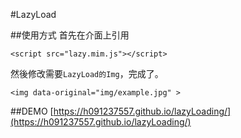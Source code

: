 #LazyLoad

##使用方式
首先在介面上引用

	<script src="lazy.mim.js"></script>

然後修改需要`LazyLoad的Img`，完成了。

	<img data-original="img/example.jpg" >
	

##DEMO
[https://h091237557.github.io/lazyLoading/](https://h091237557.github.io/lazyLoading/) 
